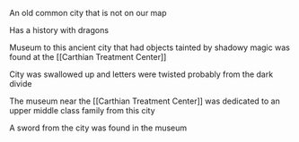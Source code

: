 An old common city that is not on our map

Has a history with dragons

Museum to this ancient city that had objects tainted by shadowy magic was found at the [[Carthian Treatment Center]]

City was swallowed up and letters were twisted probably from the dark divide

The museum near the [[Carthian Treatment Center]] was dedicated to an upper middle class family from this city

A sword from the city was found in the museum 